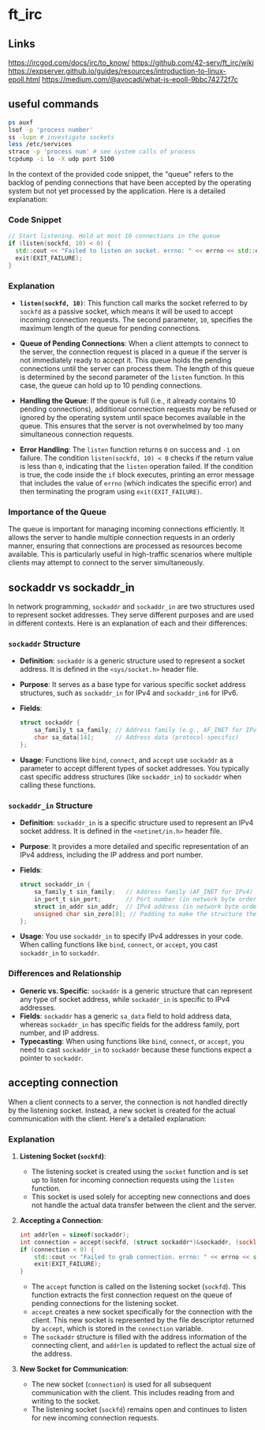 # ft_irc

## Links
https://ircgod.com/docs/irc/to_know/
https://github.com/42-serv/ft_irc/wiki
https://expserver.github.io/guides/resources/introduction-to-linux-epoll.html
https://medium.com/@avocadi/what-is-epoll-9bbc74272f7c


## useful commands

``` bash
ps auxf
lsof -p 'process number'
ss -lupn # investigate sockets
less /etc/services 
strace -p 'process num' # see system calls of process
tcpdump -i lo -X udp port 5100 
```

In the context of the provided code snippet, the "queue" refers to the backlog of pending connections that have been accepted by the operating system but not yet processed by the application. Here is a detailed explanation:

### Code Snippet
```cpp
// Start listening. Hold at most 10 connections in the queue
if (listen(sockfd, 10) < 0) {
  std::cout << "Failed to listen on socket. errno: " << errno << std::endl;
  exit(EXIT_FAILURE);
}
```

### Explanation

- **`listen(sockfd, 10)`**: This function call marks the socket referred to by `sockfd` as a passive socket, which means it will be used to accept incoming connection requests. The second parameter, `10`, specifies the maximum length of the queue for pending connections.
  
- **Queue of Pending Connections**: When a client attempts to connect to the server, the connection request is placed in a queue if the server is not immediately ready to accept it. This queue holds the pending connections until the server can process them. The length of this queue is determined by the second parameter of the `listen` function. In this case, the queue can hold up to 10 pending connections.

- **Handling the Queue**: If the queue is full (i.e., it already contains 10 pending connections), additional connection requests may be refused or ignored by the operating system until space becomes available in the queue. This ensures that the server is not overwhelmed by too many simultaneous connection requests.

- **Error Handling**: The `listen` function returns `0` on success and `-1` on failure. The condition `listen(sockfd, 10) < 0` checks if the return value is less than `0`, indicating that the `listen` operation failed. If the condition is true, the code inside the `if` block executes, printing an error message that includes the value of `errno` (which indicates the specific error) and then terminating the program using `exit(EXIT_FAILURE)`.

### Importance of the Queue

The queue is important for managing incoming connections efficiently. It allows the server to handle multiple connection requests in an orderly manner, ensuring that connections are processed as resources become available. This is particularly useful in high-traffic scenarios where multiple clients may attempt to connect to the server simultaneously.

## sockaddr vs sockaddr_in

In network programming, `sockaddr` and `sockaddr_in` are two structures used to represent socket addresses. They serve different purposes and are used in different contexts. Here is an explanation of each and their differences:

### `sockaddr` Structure

- **Definition**: `sockaddr` is a generic structure used to represent a socket address. It is defined in the `<sys/socket.h>` header file.
- **Purpose**: It serves as a base type for various specific socket address structures, such as `sockaddr_in` for IPv4 and `sockaddr_in6` for IPv6.
- **Fields**:

  ```c
  struct sockaddr {
      sa_family_t sa_family; // Address family (e.g., AF_INET for IPv4)
      char sa_data[14];      // Address data (protocol-specific)
  };
  ```

- **Usage**: Functions like `bind`, `connect`, and `accept` use `sockaddr` as a parameter to accept different types of socket addresses. You typically cast specific address structures (like `sockaddr_in`) to `sockaddr` when calling these functions.

### `sockaddr_in` Structure

- **Definition**: `sockaddr_in` is a specific structure used to represent an IPv4 socket address. It is defined in the `<netinet/in.h>` header file.
- **Purpose**: It provides a more detailed and specific representation of an IPv4 address, including the IP address and port number.
- **Fields**:

  ```c
  struct sockaddr_in {
      sa_family_t sin_family;   // Address family (AF_INET for IPv4)
      in_port_t sin_port;       // Port number (in network byte order)
      struct in_addr sin_addr;  // IPv4 address (in network byte order)
      unsigned char sin_zero[8]; // Padding to make the structure the same size as sockaddr
  };
  ```

- **Usage**: You use `sockaddr_in` to specify IPv4 addresses in your code. When calling functions like `bind`, `connect`, or `accept`, you cast `sockaddr_in` to `sockaddr`.

### Differences and Relationship

- **Generic vs. Specific**: `sockaddr` is a generic structure that can represent any type of socket address, while `sockaddr_in` is specific to IPv4 addresses.
- **Fields**: `sockaddr` has a generic `sa_data` field to hold address data, whereas `sockaddr_in` has specific fields for the address family, port number, and IP address.
- **Typecasting**: When using functions like `bind`, `connect`, or `accept`, you need to cast `sockaddr_in` to `sockaddr` because these functions expect a pointer to `sockaddr`.

## accepting connection

When a client connects to a server, the connection is not handled directly by the listening socket. Instead, a new socket is created for the actual communication with the client. Here's a detailed explanation:

### Explanation

1. **Listening Socket (`sockfd`)**:
   - The listening socket is created using the `socket` function and is set up to listen for incoming connection requests using the `listen` function.
   - This socket is used solely for accepting new connections and does not handle the actual data transfer between the client and the server.

2. **Accepting a Connection**:

   ```cpp
   int addrlen = sizeof(sockaddr);
   int connection = accept(sockfd, (struct sockaddr*)&sockaddr, (socklen_t*)&addrlen);
   if (connection < 0) {
       std::cout << "Failed to grab connection. errno: " << errno << std::endl;
       exit(EXIT_FAILURE);
   }
   ```

   - The `accept` function is called on the listening socket (`sockfd`). This function extracts the first connection request on the queue of pending connections for the listening socket.
   - `accept` creates a new socket specifically for the connection with the client. This new socket is represented by the file descriptor returned by `accept`, which is stored in the `connection` variable.
   - The `sockaddr` structure is filled with the address information of the connecting client, and `addrlen` is updated to reflect the actual size of the address.

3. **New Socket for Communication**:
   - The new socket (`connection`) is used for all subsequent communication with the client. This includes reading from and writing to the socket.
   - The listening socket (`sockfd`) remains open and continues to listen for new incoming connection requests.

